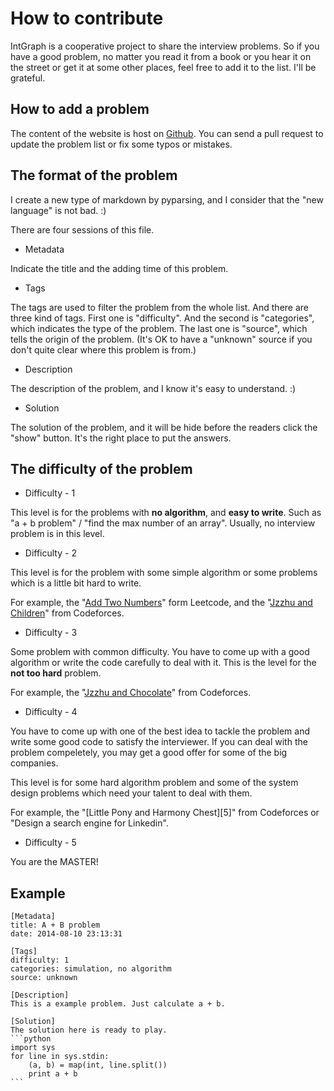 # How to contribute

IntGraph is a cooperative project to share the interview problems. So if you have a good problem, no matter you read it from a book or you hear it on the street or get it at some other places, feel free to add it to the list. I'll be grateful.

## How to add a problem

The content of the website is host on [Github][1]. You can send a pull request to update the problem list or fix some typos or mistakes.

## The format of the problem

I create a new type of markdown by pyparsing, and I consider that the "new language" is not bad. :)

There are four sessions of this file.

* Metadata

Indicate the title and the adding time of this problem.

* Tags

The tags are used to filter the problem from the whole list. And there are three kind of tags. First one is "difficulty". And the second is "categories", which indicates the type of the problem. The last one is "source", which tells the origin of the problem. (It's OK to have a "unknown" source if you don't quite clear where this problem is from.)

* Description

The description of the problem, and I know it's easy to understand. :)

* Solution

The solution of the problem, and it will be hide before the readers click the "show" button. It's the right place to put the answers.

## The difficulty of the problem

* Difficulty - 1

This level is for the problems with **no algorithm**, and **easy to write**. Such as "a + b problem" / "find the max number of an array". Usually, no interview problem is in this level.

* Difficulty - 2

This level is for the problem with some simple algorithm or some problems which is a little bit hard to write.

For example, the "[Add Two Numbers][2]" form Leetcode, and the "[Jzzhu and Children][3]" from Codeforces.


* Difficulty - 3

Some problem with common difficulty. You have to come up with a good algorithm or write the code carefully to deal with it. This is the level for the **not too hard** problem.

For example, the "[Jzzhu and Chocolate][4]" from Codeforces.

* Difficulty - 4

You have to come up with one of the best idea to tackle the problem and write some good code to satisfy the interviewer. If you can deal with the problem compeletely, you may get a good offer for some of the big companies.

This level is for some hard algorithm problem and some of the system design problems which need your talent to deal with them.

For example, the "[Little Pony and Harmony Chest][5]" from Codeforces or "Design a search engine for Linkedin".

* Difficulty - 5

You are the MASTER!

## Example

    [Metadata]
    title: A + B problem
    date: 2014-08-10 23:13:31 
    
    [Tags]
    difficulty: 1
    categories: simulation, no algorithm
    source: unknown
    
    [Description]
    This is a example problem. Just calculate a + b.
    
    [Solution]
    The solution here is ready to play.
    ```python
    import sys
    for line in sys.stdin:
        (a, b) = map(int, line.split())
        print a + b
    ```



[1]: https://github.com/intgraph/intgraph-content
[2]: https://oj.leetcode.com/problems/add-two-numbers/
[3]: http://codeforces.com/contest/450/problem/A
[4]: http://codeforces.com/contest/450/problem/C
